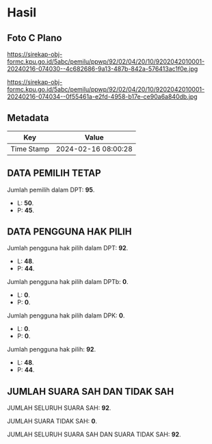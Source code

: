 # Hasil

## Foto C Plano

https://sirekap-obj-formc.kpu.go.id/5abc/pemilu/ppwp/92/02/04/20/10/9202042010001-20240216-074030--4c682686-9a13-487b-842a-576413ac1f0e.jpg

https://sirekap-obj-formc.kpu.go.id/5abc/pemilu/ppwp/92/02/04/20/10/9202042010001-20240216-074034--0f55461a-e2fd-4958-b17e-ce90a6a840db.jpg


## Metadata

| Key        | Value               |
| ---------- | ------------------- |
| Time Stamp | 2024-02-16 08:00:28 |


## DATA PEMILIH TETAP

Jumlah pemilih dalam DPT: **95**.
 * L: **50**.
 * P: **45**.

## DATA PENGGUNA HAK PILIH

Jumlah pengguna hak pilih dalam DPT: **92**.
 * L: **48**.
 * P: **44**.

Jumlah pengguna hak pilih dalam DPTb: **0**.
 * L: **0**.
 * P: **0**.

Jumlah pengguna hak pilih dalam DPK: **0**.
 * L: **0**.
 * P: **0**.

Jumlah pengguna hak pilih: **92**.
 * L: **48**.
 * P: **44**.

## JUMLAH SUARA SAH DAN TIDAK SAH

JUMLAH SELURUH SUARA SAH: **92**.

JUMLAH SUARA TIDAK SAH: **0**.

JUMLAH SELURUH SUARA SAH DAN SUARA TIDAK SAH: **92**.


